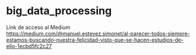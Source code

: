 # big_data_processing

Link de acceso al Medium
https://medium.com/@manuel.estevez.simonet/al-parecer-todos-siempre-estamos-buscando-nuestra-felicidad-visto-que-se-hacen-estudios-de-ello-1ecbd5fc2c27
